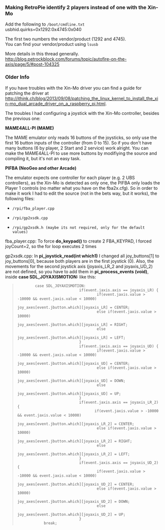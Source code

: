 ### Making RetroPie identify 2 players instead of one with the Xin-Mo  
  
Add the following to `/boot/cmdline.txt`  
usbhid.quirks=0x1292:0x4745:0x040  
  
The first two numbers the vendor/product (1292 and 4745).  
You can find your vendor/product using `lsusb`  
  
More details in this thread generally.  
http://blog.petrockblock.com/forums/topic/autofire-on-the-axis/page/5/#post-104325


### Older Info

If you have troubles with the Xin-Mo driver you can find a guide for patching the driver at http://ithink.ch/blog/2013/09/08/patching_the_linux_kernel_to_install_the_xin-mo_dual_arcade_driver_on_a_raspberry_pi.html.

The troubles I had configuring a joystick with the Xin-Mo controller, besides the previous one:

**MAME4ALL-PI (MAME)**

The MAME emulator only reads 16 buttons of the joysticks, so only use the first 16 button inputs of the controller (from 0 to 15). So if you don't have many buttons (6 by player, 2 Start and 2 service) work alright. You can make the MAME4ALL-PI to use more buttons by modifiying the source and compiling it, but it's not an easy task.

**PIFBA (NeoGeo and other Arcade)**

The emulator expects one controller for each player (e.g. 2 UBS controllers), as the Xin-Mo is detected as only one, the PIFBA only loads the Player 1 controls (no matter what you have on the fba2x.cfg).
So in order to make it work I had to edit the source (not in the bets way, but it works), the following files:
*     /rpi/fba_player.cpp
*     /rpi/gp2xsdk.cpp
*     /rpi/gp2xsdk.h (maybe its not required, only for the default values)

fba_player.cpp: To force **do_keypad()** to create 2 FBA_KEYPAD, I forced joyCount=2, so the for loop executes 2 times

gp2xsdk.cpp:
In **pi_joystick_read(int which1)** I changed all joy_buttons[1] to joy_buttons[0], because both players are in the first joystick (0). 
Also, the movements for the second joystick axis (joyaxis_LR_2 and joyaxis_UD_2) are not defined, so you have to add them in **pi_process_events (void)**, inside **case SDL_JOYAXISMOTION:** like this:

>             case SDL_JOYAXISMOTION:
>                                 if(event.jaxis.axis == joyaxis_LR) {
>                                         if(event.jaxis.value > -10000 && event.jaxis.value < 10000)
>                                                 joy_axes[event.jbutton.which][joyaxis_LR] = CENTER;
>                                         else if(event.jaxis.value > 10000)
>                                                 joy_axes[event.jbutton.which][joyaxis_LR] = RIGHT;
>                                         else
>                                                 joy_axes[event.jbutton.which][joyaxis_LR] = LEFT;
>                                 }
>                                 if(event.jaxis.axis == joyaxis_UD) {
>                                         if(event.jaxis.value > -10000 && event.jaxis.value < 10000)
>                                                 joy_axes[event.jbutton.which][joyaxis_UD] = CENTER;
>                                         else if(event.jaxis.value > 10000)
>                                                 joy_axes[event.jbutton.which][joyaxis_UD] = DOWN;
>                                         else
>                                                 joy_axes[event.jbutton.which][joyaxis_UD] = UP;
>                                 }
>                                 if(event.jaxis.axis == joyaxis_LR_2) {
>                                        if(event.jaxis.value > -10000 && event.jaxis.value < 10000)
>                                                 joy_axes[event.jbutton.which][joyaxis_LR_2] = CENTER;
>                                         else if(event.jaxis.value > 10000)
>                                                 joy_axes[event.jbutton.which][joyaxis_LR_2] = RIGHT;
>                                         else
>                                                 joy_axes[event.jbutton.which][joyaxis_LR_2] = LEFT;
>                                 }
>                                 if(event.jaxis.axis == joyaxis_UD_2) {
>                                         if(event.jaxis.value > -10000 && event.jaxis.value < 10000)
>                                                 joy_axes[event.jbutton.which][joyaxis_UD_2] = CENTER;
>                                         else if(event.jaxis.value > 10000)
>                                                 joy_axes[event.jbutton.which][joyaxis_UD_2] = DOWN;
>                                         else
>                                                 joy_axes[event.jbutton.which][joyaxis_UD_2] = UP;
>                                 }
>                 break;